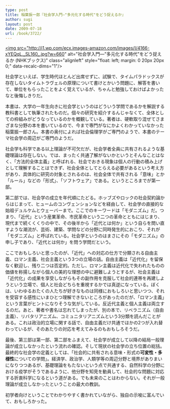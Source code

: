 ```yaml
---
type: post
title: 稲葉振一郎『社会学入門―"多元化する時代"をどう捉えるか』
author: sugi
layout: post
date: 2009-07-18
url: /book/3722/
---
```

<a href="http://www.amazon.co.jp/exec/obidos/ASIN/4140911360/chezsugi-22/ref=nosim/" onclick="_gaq.push(['_trackEvent', 'outbound-article', 'http://www.amazon.co.jp/exec/obidos/ASIN/4140911360/chezsugi-22/ref=nosim/', '']);" name="amazletlink" target="_blank"><img src="http://i1.wp.com/ecx.images-amazon.com/images/I/4166-xYEQqL._SL160_.jpg?w=660" alt="社会学入門―"多元化する時代"をどう捉えるか (NHKブックス)" class="alignleft" style="float: left; margin: 0 20px 20px 0;" data-recalc-dims="1"/></a>

社会学といえば、学生時代ほとんど出席せずに、試験で、タイムパラドックスが存在しないタイムトラヴェルの原理について書けとかいう問題に、解答を書いて、単位をもらったことをよく覚えているが、ちゃんと勉強しておけばよかったなと後悔しきりだ。

本書は、大学の一年生向きに社会学というのはどういう学問であるかを解説する教科書として執筆されたものだ。個々の研究を紹介するんじゃなくて、全体としての枠組みがどうなっているのかを概観している。著者は、硬軟取り混ぜてさまざまな分野の本を書いているので、今まで専門がなにかよくわかっていなかった稲葉振一郎さん。本書の奥付によれば社会倫理学がご専門のようで、本書のテーマ社会学の周辺がご専門のようだ。

社会学も科学である以上理論が不可欠だが、社会学者全員に共有されるような基礎理論は存在しない。では、まったく共通了解がないかというとそんなことはなく、「方法的全体主義」と呼ばれる、社会でおきる現象は個人の行動の積み上げとして理解することはできず、社会全体としてとらえる必要があるという考え方があり、具体的に研究の対象とされるのは、社会全体で共有される「意味」とか「ルール」などの「形式」、「ソフトウェア」である。というところまでが第一部。

第二部では、社会学の成立を年代順にたどる。ホッブズやロックの社会契約論からはじまって、ヒュームのコンヴェンションなどを経由して、社会学の直接的な始祖デュルケムとウェーバーまで。ここでのキーワードは「モダニズム」だ。つまり、「近代」という産業革命、市民革命という二つの革命とともにはじまり、現代まで続くくくりの中で、その後半から「近代とは何か」という自らを問い直すような潮流が、芸術、建築、学問などの分野に同時発生的におこり、それが「モダニズム」と呼ばれている。社会学というのはまさにその「モダニズム」の申し子であり、「近代とは何か」を問う学問だという。

ここでおもしろいと思ったのが、「近代」への対応の仕方で分類される自由主義、ロマン主義、社会主義という3つの立場の話。自由主義は「近代化」を留保なく歓迎し、残り二つは否定的。ただし、ロマン主義は近代化で失われたものの価値を称揚しながら個人の美的な理想の中に避難しようとするが、社会主義は「近代化」の成果を享受しながらもその副作用を克服して社会的連帯を再建しようという立場で、個人と社会どちらを重視するかでは真逆になっている。ぼくは、いわゆるおたくの人たちが好きなものは同様におもしろいと思いつつ、それを受容する感性にいまひとつ理解できないところがあったのだが、「ロマン主義」という言葉がヒントになりそうな気がしている。反近代主義と個人主義は両立するのだ。あと、著者や書名は忘れてしまったが、別の本で、リベラニズム（自由主義）、リバタリアニズム、コミュニタリアニズムという3分類を読んだことがある。これは政治的立場に関する話で、自由主義だけ共通でほかの2つが入れ替わっているが、そのあたりの対応を考えてみるのもおもしろそうだ。

最後、第三部は第一部、第二部をふまえて、社会学が成立して以降の結局一般理論が成立しなかったという流れの確認。そして現状の社会学の立ち位置の総括。最終的な社会学の定義としては、「社会的に共有される意味・形式の**可変性・多様性**についての学問」。経済学、政治学、人類学等の周辺分野と境界がありまいになりつつあるが、基礎理論をもたないという点で共通する、自然科学の分野における疫学がそうであるように、他分野を知見を動員して、社会的な問題に対応する折衷科学になるという道がある。でも未来のことはわからない。それが一般理論が成立しなかったということの最大の教訓。

初学者向けということでわかりやすく書かれていながら、独自の示唆に富んでいて、おもしろかった。

